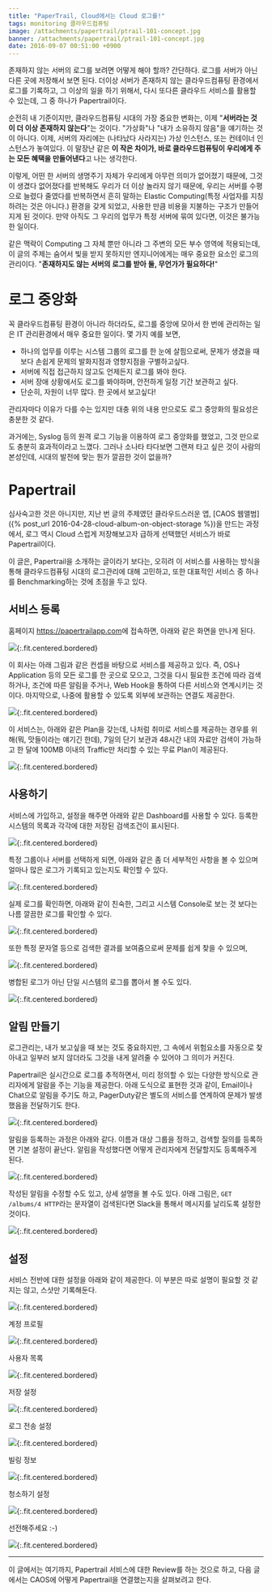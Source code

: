 ```yaml
---
title: "PaperTrail, Cloud에서는 Cloud 로그를!"
tags: monitoring 클라우드컴퓨팅
image: /attachments/papertrail/ptrail-101-concept.jpg
banner: /attachments/papertrail/ptrail-101-concept.jpg
date: 2016-09-07 00:51:00 +0900
---
```

존재하지 않는 서버의 로그를 보려면 어떻게 해야 할까? 간단하다. 로그를
서버가 아닌 다른 곳에 저장해서 보면 된다. 더이상 서버가 존재하지 않는
클라우드컴퓨팅 환경에서 로그를 기록하고, 그 이상의 일을 하기 위해서,
다시 또다른 클라우드 서비스를 활용할 수 있는데, 그 중 하나가
Papertrail이다.

순전히 내 기준이지만,
클라우드컴퓨팅 시대의 가장 중요한 변화는, 이제 "**서버라는 것이 더 이상
존재하지 않는다**"는 것이다. "가상화"나 "내가 소유하지 않음"을 얘기하는
것이 아니다. 이제, 서버의 자리에는 (나타났다 사라지는) 가상 인스턴스,
또는 컨테이너 인스턴스가 놓여있다. 이 말장난 같은 **이 작은 차이가, 바로
클라우드컴퓨팅이 우리에게 주는 모든 혜택을 만들어낸다**고 나는 생각한다.

이렇게, 어떤 한 서버의 생명주기 자체가 우리에게 아무런 의미가 없어졌기
때문에, 그것이 생겼다 없어졌다를 반복해도 우리가 더 이상 놀라지 않기
때문에, 우리는 서버를 수평으로 늘렸다 줄였다를 반복하면서 흔히 말하는
Elastic Computing(특정 사업자를 지칭하려는 것은 아니다.) 환경을 갖게
되었고, 사용한 만큼 비용을 지불하는 구조가 만들어지게 된 것이다. 만약
아직도 그 우리의 업무가 특정 서버에 묶여 있다면, 이것은 불가능한 일이다.

같은 맥락이 Computing 그 자체 뿐만 아니라 그 주변의 모든 부수 영역에
적용되는데, 이 글의 주제는 숨어서 빛을 받지 못하지만 엔지니어에게는
매우 중요한 요소인 로그의 관리이다. "**존재하지도 않는 서버의 로그를
받아 둘, 무언가가 필요하다!**"


# 로그 중앙화

꼭 클라우드컴퓨팅 환경이 아니라 하더라도, 로그를 중앙에 모아서 한 번에
관리하는 일은 IT 관리환경에서 매우 중요한 일이다. 몇 가지 예를 보면,

* 하나의 업무를 이루는 시스템 그룹의 로그를 한 눈에 살핌으로써, 문제가
  생겼을 때 보다 손쉽게 문제의 발화지점과 영향지점을 구별하고싶다.
* 서버에 직접 접근하지 않고도 언제든지 로그를 봐야 한다.
* 서버 장애 상황에서도 로그를 봐야하며, 안전하게 일정 기간 보관하고 싶다.
* 단순히, 자원이 너무 많다. 한 곳에서 보고싶다!

관리자마다 이유가 다를 수는 있지만 대충 위의 내용 만으로도 로그 중앙화의
필요성은 충분한 것 같다.

과거에는, Syslog 등의 원격 로그 기능을 이용하여 로그 중앙화를 했었고,
그것 만으로도 충분히 효과적이라고 느꼈다. 그러나 소나타 타다보면 그랜져
타고 싶은 것이 사람의 본성인데, 시대의 발전에 맞는 뭔가 깔끔한 것이
없을까?



# Papertrail

심사숙고한 것은 아니지만, 지난 번 글의 주제였던 클라우드스러운 앱,
[CAOS 웹앨범]({% post_url 2016-04-28-cloud-album-on-object-storage %})을
만드는 과정에서, 로그 역시 Cloud 스럽게 저장해보고자 급하게 선택했던
서비스가 바로 Papertrail이다.

이 글은, Papertrail을 소개하는 글이라기 보다는, 오히려 이 서비스를
사용하는 방식을 통해 클라우드컴퓨팅 시대의 로그관리에 대해 고민하고,
또한 대표적인 서비스 중 하나를 Benchmarking하는 것에 초점을 두고 있다.



## 서비스 등록

홈페이지 <https://papertrailapp.com>에 접속하면, 아래와 같은 화면을
만나게 된다.

![](/attachments/papertrail/ptrail-100-home.png){:.fit.centered.bordered}

이 회사는 아래 그림과 같은 컨셉을 바탕으로 서비스를 제공하고 있다.
즉, OS나 Application 등의 모든 로그를 한 곳으로 모으고, 그것을
다시 필요한 조건에 따라 검색하거나, 조건에 따른 알림을 주거나,
Web Hook을 통하여 다른 서비스와 연계시키는 것이다. 마지막으로, 나중에
활용할 수 있도록 외부에 보관하는 연결도 제공한다.

![](/attachments/papertrail/ptrail-101-concept.jpg){:.fit.centered.bordered}

이 서비스는, 아래와 같은 Plan을 갖는데, 나처럼 취미로 서비스를 제공하는
경우를 위해(뭐, 맛들이라는 얘기긴 한데), 7일의 단기 보관과 48시간 내의
자료만 검색이 가능하고 한 달에 100MB 이내의 Traffic만 처리할 수 있는
무료 Plan이 제공된다.

![](/attachments/papertrail/ptrail-001-price.png){:.fit.centered.bordered}



## 사용하기

서비스에 가입하고, 설정을 해주면 아래와 같은 Dashboard를 사용할 수 있다.
등록한 시스템의 목록과 각각에 대한 저장된 검색조건이 표시된다.

![](/attachments/papertrail/ptrail-110-dash.png){:.fit.centered.bordered}

특정 그룹이나 서버를 선택하게 되면, 아래와 같은 좀 더 세부적인 사항을
볼 수 있으며 얼마나 많은 로그가 기록되고 있는지도 확인할 수 있다.

![](/attachments/papertrail/ptrail-112-caos.png){:.fit.centered.bordered}

실제 로그를 확인하면, 아래와 같이 친숙한, 그리고 시스템 Console로 보는
것 보다는 나름 깔끔한 로그를 확인할 수 있다.

![](/attachments/papertrail/ptrail-210-events.png){:.fit.centered.bordered}

또한 특정 문자열 등으로 검색한 결과를 보여줌으로써 문제를 쉽게 찾을 수
있으며,

![](/attachments/papertrail/ptrail-210-filtered.png){:.fit.centered.bordered}

병합된 로그가 아닌 단일 시스템의 로그를 뽑아서 볼 수도 있다.

![](/attachments/papertrail/ptrail-220-selected.png){:.fit.centered.bordered}



## 알림 만들기

로그관리는, 내가 보고싶을 때 보는 것도 중요하지만, 그 속에서 위험요소를
자동으로 찾아내고 일부러 보지 않더라도 그것을 내게 알려줄 수 있어야 그
의미가 커진다.

Papertrail은 실시간으로 로그를 추적하면서, 미리 정의할 수 있는 다양한
방식으로 관리자에게 알람을 주는 기능을 제공한다. 아래 도식으로 표현한
것과 같이, Email이나 Chat으로 알림을 주기도 하고, PagerDuty같은 별도의
서비스를 연계하여 문제가 발생했음을 전달하기도 한다.

![](/attachments/papertrail/ptrail-300-alert.png){:.fit.centered.bordered}

알림을 등록하는 과정은 아래와 같다. 이름과 대상 그룹을 정하고, 검색할
질의를 등록하면 기본 설정이 끝난다. 알림을 작성했다면 어떻게 관리자에게
전달할지도 등록해주게 된다.

![](/attachments/papertrail/ptrail-310-alert-new.png){:.fit.centered.bordered}

작성된 알림을 수정할 수도 있고, 상세 설명을 볼 수도 있다. 아래 그림은,
`GET /albums/4 HTTP`라는 문자열이 검색된다면 Slack을 통해서 메시지를
날리도록 설정한 것이다.

![](/attachments/papertrail/ptrail-321-alert-edit.png){:.fit.centered.bordered}



## 설정

서비스 전반에 대한 설정을 아래와 같이 제공한다. 이 부분은 따로 설명이
필요할 것 같지는 않고, 스샷만 기록해둔다.

![](/attachments/papertrail/ptrail-401-settings.png){:.fit.centered.bordered}

계정 프로필

![](/attachments/papertrail/ptrail-402-profile.png){:.fit.centered.bordered}

사용자 목록

![](/attachments/papertrail/ptrail-403-members.png){:.fit.centered.bordered}

저장 설정

![](/attachments/papertrail/ptrail-404-archives.png){:.fit.centered.bordered}

로그 전송 설정

![](/attachments/papertrail/ptrail-405-destinations.png){:.fit.centered.bordered}

빌링 정보

![](/attachments/papertrail/ptrail-406-payments.png){:.fit.centered.bordered}

청소하기 설정

![](/attachments/papertrail/ptrail-407-purge.png){:.fit.centered.bordered}

선전해주세요 :-)

![](/attachments/papertrail/ptrail-408-refer.png){:.fit.centered.bordered}

---


이 글에서는 여기까지, Papertrail 서비스에 대한 Review를 하는 것으로 하고,
다음 글에서는 CAOS에 어떻게 Papertrail을 연결했는지을 살펴보려고 한다.


